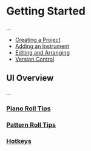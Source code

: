 
# Getting Started

...

- [Creating a Project](Dashboard.md)
- [Adding an Instrument](Instruments.md)
- [Editing and Arranging](Editing.md)
- [Version Control](VersionControl.md)

## UI Overview

...

### [Piano Roll Tips](PianoRoll.md)
### [Pattern Roll Tips](PatternRoll.md)
### [Hotkeys](Hotkeys.md)
